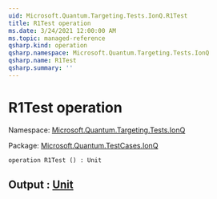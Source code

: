 ```yaml
---
uid: Microsoft.Quantum.Targeting.Tests.IonQ.R1Test
title: R1Test operation
ms.date: 3/24/2021 12:00:00 AM
ms.topic: managed-reference
qsharp.kind: operation
qsharp.namespace: Microsoft.Quantum.Targeting.Tests.IonQ
qsharp.name: R1Test
qsharp.summary: ''
---
```


# R1Test operation

Namespace: [Microsoft.Quantum.Targeting.Tests.IonQ](xref:Microsoft.Quantum.Targeting.Tests.IonQ)

Package: [Microsoft.Quantum.TestCases.IonQ](https://nuget.org/packages/Microsoft.Quantum.TestCases.IonQ)




```qsharp
operation R1Test () : Unit
```


## Output : [Unit](xref:microsoft.quantum.lang-ref.unit)

